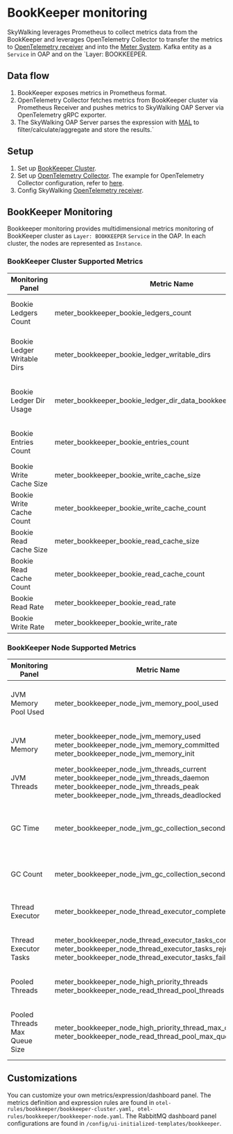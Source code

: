 # BookKeeper monitoring

SkyWalking leverages Prometheus to collect metrics data from the BookKeeper and leverages OpenTelemetry Collector to transfer the metrics to
[OpenTelemetry receiver](opentelemetry-receiver.md) and into the [Meter System](./../../concepts-and-designs/meter.md).
Kafka entity as a `Service` in OAP and on the `Layer: BOOKKEEPER.

## Data flow

1. BookKeeper exposes metrics in Prometheus format.
2. OpenTelemetry Collector fetches metrics from BookKeeper cluster via Prometheus Receiver and pushes metrics to SkyWalking OAP Server via OpenTelemetry gRPC exporter.
3. The SkyWalking OAP Server parses the expression with [MAL](../../concepts-and-designs/mal.md) to
   filter/calculate/aggregate and store the results.`

## Setup

1. Set up [BookKeeper Cluster](https://bookkeeper.apache.org/docs/deployment/manual). 
2. Set up [OpenTelemetry Collector](https://opentelemetry.io/docs/collector/getting-started/#kubernetes). The example
   for OpenTelemetry Collector configuration, refer
   to [here](../../../../test/e2e-v2/cases/pulsar/otel-collector-config.yaml).
3. Config SkyWalking [OpenTelemetry receiver](opentelemetry-receiver.md).

## BookKeeper Monitoring

Bookkeeper monitoring provides multidimensional metrics monitoring of BookKeeper cluster as `Layer: BOOKKEEPER` `Service` in
the OAP. In each cluster, the nodes are represented as `Instance`.

### BookKeeper Cluster Supported Metrics

| Monitoring Panel            | Metric Name                                                      | Description                                       | Data Source         |
|-----------------------------|------------------------------------------------------------------|---------------------------------------------------|---------------------|
| Bookie Ledgers Count        | meter_bookkeeper_bookie_ledgers_count                            | The number of the bookie ledgers.                 | Bookkeeper Cluster  |
| Bookie Ledger Writable Dirs | meter_bookkeeper_bookie_ledger_writable_dirs                     | The number of writable directories in the bookie. | Bookkeeper Cluster  |
| Bookie Ledger Dir Usage     | meter_bookkeeper_bookie_ledger_dir_data_bookkeeper_ledgers_usage | The number of successfully created connections.   | Bookkeeper Cluster  |
| Bookie Entries Count        | meter_bookkeeper_bookie_entries_count                            | The number of the bookie write entries.           | Bookkeeper Cluster  |
| Bookie Write Cache Size     | meter_bookkeeper_bookie_write_cache_size                         | The size of the bookie write cache.               | Bookkeeper Cluster  |
| Bookie Write Cache Count    | meter_bookkeeper_bookie_write_cache_count                        | The count of the bookie write cache.              | Bookkeeper Cluster  |
| Bookie Read Cache Size      | meter_bookkeeper_bookie_read_cache_size                          | The size of the bookie read cache.                | Bookkeeper Cluster  |
| Bookie Read Cache Count     | meter_bookkeeper_bookie_read_cache_count                         | The count of the bookie read cache.               | Bookkeeper Cluster  |
| Bookie Read Rate            | meter_bookkeeper_bookie_read_rate                                | The bookie read rate.                             | Bookkeeper Cluster  |
| Bookie Write Rate           | meter_bookkeeper_bookie_write_rate                               | The bookie write rate.                            | Bookkeeper Cluster  |

### BookKeeper Node Supported Metrics

| Monitoring Panel              | Metric Name                                                                                                                                                                                 | Description                                             | Data Source        |
|-------------------------------|---------------------------------------------------------------------------------------------------------------------------------------------------------------------------------------------|---------------------------------------------------------|--------------------|
| JVM Memory Pool Used          | meter_bookkeeper_node_jvm_memory_pool_used                                                                                                                                                  | The usage of the broker jvm memory pool.                | Bookkeeper Bookie  |
| JVM Memory                    | meter_bookkeeper_node_jvm_memory_used <br /> meter_bookkeeper_node_jvm_memory_committed <br /> meter_bookkeeper_node_jvm_memory_init                                                        | The usage of the broker jvm memory.                     | Bookkeeper Bookie  |
| JVM Threads                   | meter_bookkeeper_node_jvm_threads_current <br /> meter_bookkeeper_node_jvm_threads_daemon <br /> meter_bookkeeper_node_jvm_threads_peak <br /> meter_bookkeeper_node_jvm_threads_deadlocked | The count of the jvm threads.                           | Bookkeeper Bookie  |
| GC Time                       | meter_bookkeeper_node_jvm_gc_collection_seconds_sum                                                                                                                                         | Time spent in a given JVM garbage collector in seconds. | Bookkeeper Bookie  |
| GC Count                      | meter_bookkeeper_node_jvm_gc_collection_seconds_count                                                                                                                                       | The count of a given JVM garbage.                       | Bookkeeper Bookie  |
| Thread Executor               | meter_bookkeeper_node_thread_executor_completed                                                                                                                                             | The count of the executor thread.                       | Bookkeeper Bookie  |
| Thread Executor Tasks         | meter_bookkeeper_node_thread_executor_tasks_completed <br /> meter_bookkeeper_node_thread_executor_tasks_rejected <br /> meter_bookkeeper_node_thread_executor_tasks_failed                 | The count of the executor tasks.                        | Bookkeeper Bookie  |
| Pooled Threads                | meter_bookkeeper_node_high_priority_threads <br /> meter_bookkeeper_node_read_thread_pool_threads                                                                                           | The count of the pooled thread.                         | Bookkeeper Bookie  |
| Pooled Threads Max Queue Size | meter_bookkeeper_node_high_priority_thread_max_queue_size <br />  meter_bookkeeper_node_read_thread_pool_max_queue_size                                                                     | The count of the pooled threads max queue size.         | Bookkeeper Bookie  |

## Customizations

You can customize your own metrics/expression/dashboard panel.
The metrics definition and expression rules are found
in `otel-rules/bookkeeper/bookkeeper-cluster.yaml, otel-rules/bookkeeper/bookkeeper-node.yaml`.
The RabbitMQ dashboard panel configurations are found in `/config/ui-initialized-templates/bookkeeper`.

